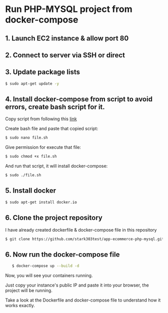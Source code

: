 # Run PHP-MYSQL project from docker-compose

## 1. Launch EC2 instance & allow port 80
## 2. Connect to server via SSH or direct
## 3. Update package lists 
```bash
$ sudo apt-get update -y
```
## 4. Install docker-compose from script to avoid errors, create bash script for it.  
Copy script from following this [link](https://github.com/slyfox1186/script-repo/blob/main/Bash/Misc/docker-compose-multi-arch.sh) 
 
Create bash file and paste that copied script:
```bash
$ sudo nano file.sh
```    
Give permission for execute that file: 
```bash
$ sudo chmod +x file.sh
```
And run that script, it will install docker-compose:
```bash
$ sudo ./file.sh 
```
## 5. Install docker 
```bash
$ sudo apt-get install docker.io
```   
## 6. Clone the project repository
I have already created dockerfile & docker-compose file in this repository
```bash
$ git clone https://github.com/stark303test/app-ecommerce-php-mysql.git
```
## 6. Now run the docker-compose file 
```bash
   $ docker-compose up --build -d 
```
Now, you will see your containers running. 

Just copy your instance's public IP and paste it into your browser, the project will be running.

Take a look at the Dockerfile and docker-compose file to understand how it works exactly.

